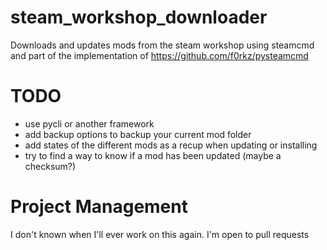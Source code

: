 # steam_workshop_downloader

Downloads and updates mods from the steam workshop using steamcmd and part of the implementation of https://github.com/f0rkz/pysteamcmd

# TODO

- use pycli or another framework
- add backup options to backup your current mod folder
- add states of the different mods as a recup when updating or installing
- try to find a way to know if a mod has been updated (maybe a checksum?)

# Project Management

I don't known when I'll ever work on this again. I'm open to pull requests
